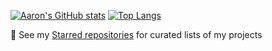 [![Aaron's GitHub stats](https://github-readme-stats-git-main-snaphat.vercel.app/api?username=snaphat&disable_animations=true&number_format&show_icons=true&rank_icon=percentile&theme=transparent&include_all_commits=true&count_private=true&cache_seconds=7200)](https://github-readme-stats-git-main-snaphat.vercel.app)
[![Top Langs](https://github-readme-stats-git-main-snaphat.vercel.app/api/top-langs/?username=snaphat&disable_animations=true&theme=transparent&layout=compact&exclude_repo=UnityPlugins,ff6recompress,ff6recompress-rs,AltimitMovement.js,SimpleGame,imgui_demo,github-readme-stats&langs_count=100&cache_seconds=7200&hide=tex,makefile,html,css,brainfuck)](https://github-readme-stats-git-main-snaphat.vercel.app)

🌱 See my [Starred repositories](https://github.com/snaphat?tab=stars) for curated lists of my projects

<!--
**snaphat/snaphat** is a ✨ _special_ ✨ repository because its `README.md` (this file) appears on your GitHub profile.

Here are some ideas to get you started:

- 🔭 I’m currently working on ...
- 🌱 I’m currently learning ...
- 👯 I’m looking to collaborate on ...
- 🤔 I’m looking for help with ...
- 💬 Ask me about ...
- 📫 How to reach me: ...
- 😄 Pronouns: ...
- ⚡ Fun fact: ...
-->
